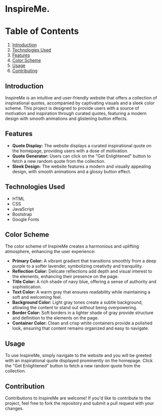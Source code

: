 # InspireMe.

# Table of Contents
1. [Introduction](#introduction)
2. [Technologies Used](#technologies-used)
3. [Features](#features)
4. [Color Scheme](#color-scheme)
5. [Usage](#usage)
6. [Contributing](#contributing)

## Introduction

InspireMe is an intuitive and user-friendly website that offers a collection of inspirational quotes, accompanied by captivating visuals and a sleek color scheme. This project is designed to provide users with a source of motivation and inspiration through curated quotes, featuring a modern design with smooth animations and glistening button effects.

## Features
- **Quote Display:** The website displays a curated inspirational quote on the homepage, providing users with a dose of motivation.
- **Quote Generator:** Users can click on the "Get Enlightened" button to fetch a new random quote from the collection.
- **Sleek Design:** The website features a modern and visually appealing design, with smooth animations and a glossy button effect.

## Technologies Used
- HTML
- CSS
- JavaScript
- Bootstrap
- Google Fonts

## Color Scheme
The color scheme of InspireMe creates a harmonious and uplifting atmosphere, enhancing the user experience:
- **Primary Color:** A vibrant gradient that transitions smoothly from a deep purple to a softer lavender, symbolizing creativity and tranquility.
- **Reflection Color:** Delicate reflections add depth and visual interest to the elements, enhancing their presence on the page.
- **Title Color:** A rich shade of navy blue, offering a sense of authority and sophistication.
- **Text Color:** A warm gray that ensures readability while maintaining a soft and welcoming feel.
- **Background Color:** Light gray tones create a subtle background, allowing the content to stand out without being overpowering.
- **Border Color:** Soft borders in a lighter shade of gray provide structure and definition to the elements on the page.
- **Container Color:** Clean and crisp white containers provide a polished look, ensuring that content remains organized and easy to navigate.

## Usage
To use InspireMe, simply navigate to the website and you will be greeted with an inspirational quote displayed prominently on the homepage. Click the "Get Enlightened" button to fetch a new random quote from the collection.

## Contribution
Contributions to InspireMe are welcome! If you'd like to contribute to the project, feel free to fork the repository and submit a pull request with your changes.
